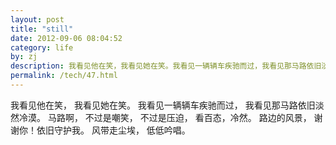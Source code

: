 ```yaml
---
layout: post
title: "still"
date: 2012-09-06 08:04:52
category: life
by: zj
description: 我看见他在笑，我看见她在笑。我看见一辆辆车疾驰而过，我看见那马路依旧淡然冷漠。马路啊，不过是嘲笑，不过是压迫，看百态，冷然。路边的风景，谢谢你！依旧守护我。风带走尘埃，低低吟唱。
permalink: /tech/47.html
---
```

我看见他在笑， 我看见她在笑。 我看见一辆辆车疾驰而过， 我看见那马路依旧淡然冷漠。 马路啊， 不过是嘲笑， 不过是压迫， 看百态，冷然。 路边的风景， 谢谢你！依旧守护我。 风带走尘埃， 低低吟唱。  
